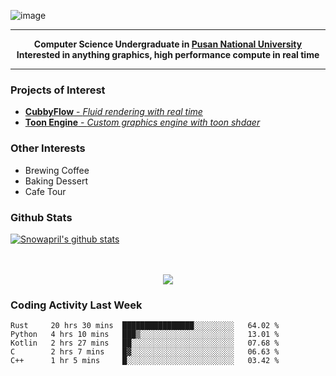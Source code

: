 ![image](https://user-images.githubusercontent.com/24654975/122706556-2ce28400-d293-11eb-86ee-22b9ba640f2b.png)


---

<p align="center">
  <strong>
    Computer Science Undergraduate in <a href="https://pusan.ac.kr/">Pusan National University</a>
    <br>
    Interested in anything graphics, high performance compute in real time
  </strong>
</p>

---

### Projects of Interest

* [**CubbyFlow** - *Fluid rendering with real time*](https://github.com/utilforever/CubbyFlow)
* [**Toon Engine** - *Custom graphics engine with toon shdaer*](https://github.com/Snowapril/ToonEngine)

### Other Interests

* Brewing Coffee
* Baking Dessert 
* Cafe Tour

### Github Stats
 
[![Snowapril's github stats](https://github-readme-stats.vercel.app/api?username=Snowapril&hide_title=true&hide_border=true&show_icons=true&include_all_commits=true&count_private=true)](https://github.com/Snowapril)

<p align="center">
    <br><br>
    <a href="https://snowapril.github.io"><img src="https://img.shields.io/badge/website-snowapril.github.io-red?style=for-the-badge"></a>
</p>

### Coding Activity Last Week

<!--START_SECTION:waka-->
```text
Rust     20 hrs 30 mins  ████████████████░░░░░░░░░   64.02 % 
Python   4 hrs 10 mins   ███▒░░░░░░░░░░░░░░░░░░░░░   13.01 % 
Kotlin   2 hrs 27 mins   ██░░░░░░░░░░░░░░░░░░░░░░░   07.68 % 
C        2 hrs 7 mins    █▓░░░░░░░░░░░░░░░░░░░░░░░   06.63 % 
C++      1 hr 5 mins     █░░░░░░░░░░░░░░░░░░░░░░░░   03.42 % 
```
<!--END_SECTION:waka-->
